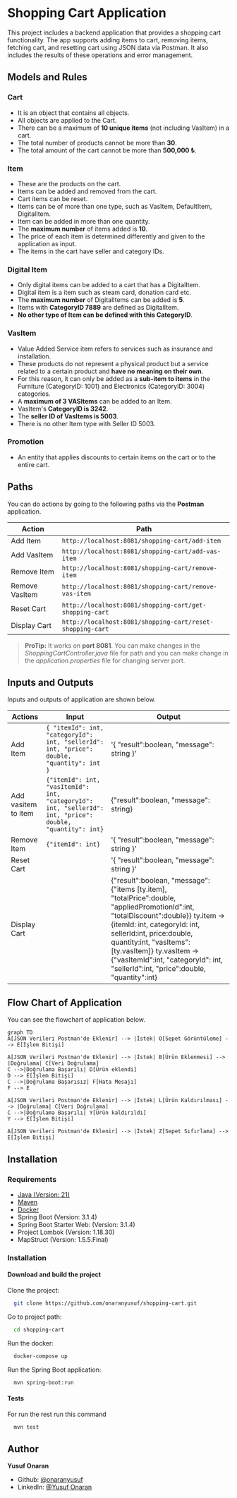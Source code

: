 # Shopping Cart Application
This project includes a backend application that provides a shopping cart functionality. The app supports adding items to cart, removing items, fetching cart, and resetting cart using JSON data via Postman. It also includes the results of these operations and error management.

## Models and Rules

### Cart
- It is an object that contains all objects.
- All objects are applied to the Cart.
- There can be a maximum of **10 unique items** (not including VasItem) in a cart.
- The total number of products cannot be more than **30**.
- The total amount of the cart cannot be more than **500,000 ₺**.
### Item
- These are the products on the cart.
- Items can be added and removed from the cart.
- Cart items can be reset.
- Items can be of more than one type, such as VasItem, DefaultItem, DigitalItem.
- Item can be added in more than one quantity.
- The **maximum number** of items added is **10**.
- The price of each item is determined differently and given to the application as input.
- The items in the cart have seller and category IDs.
### Digital Item
- Only digital items can be added to a cart that has a DigitalItem.
- Digital item is a item such as steam card, donation card etc.
- The **maximum number** of DigitalItems can be added is **5**.
- Items with **CategoryID 7889** are defined as DigitalItem.
- **No other type of Item can be defined with this CategoryID**.
### VasItem
- Value Added Service item refers to services such as insurance and installation.
- These products do not represent a physical product but a service related to a certain product and **have no meaning on their own**.
- For this reason, it can only be added as a **sub-item to items** in the Furniture (CategoryID: 1001) and Electronics (CategoryID: 3004) categories.
- A **maximum of 3 VASItems** can be added to an Item.
- VasItem's **CategoryID is 3242**.
- The **seller ID of VasItems is 5003**.
- There is no other Item type with Seller ID 5003.
### Promotion
- An entity that applies discounts to certain items on the cart or to the entire cart.

## Paths

You can do actions by going to the following paths via the **Postman** application.

|         Action       |                        Path                               |
|----------------------|-----------------------------------------------------------|
| Add Item             |`http://localhost:8081/shopping-cart/add-item `            |
| Add VasItem          |`http://localhost:8081/shopping-cart/add-vas-item `        |
| Remove Item          |`http://localhost:8081/shopping-cart/remove-item`          |
| Remove VasItem       |`http://localhost:8081/shopping-cart/remove-vas-item`      |
| Reset Cart           |`http://localhost:8081/shopping-cart/get-shopping-cart `   |
| Display Cart         |`http://localhost:8081/shopping-cart/reset-shopping-cart`  |

> **ProTip:** It works on **port 8081**. You can make changes in the *ShoppingCartController.java* file for path and you can make change in the *application.properties* file for changing server port.


## Inputs and Outputs

Inputs and outputs of application are shown below.

|     Actions         |                                                Input                                                    |                           Output                            |
|---------------------|---------------------------------------------------------------------------------------------------------|-------------------------------------------------------------|
|Add Item             |`{ "itemId": int, "categoryId": int, "sellerId": int, "price": double, "quantity": int }`                |'{ "result":boolean, "message": string }'                    |
|Add vasitem to item  |`{"itemId": int, "vasItemId": int, "categoryId": int, "sellerId": int, "price": double, "quantity": int}`|{"result":boolean, "message": string}                        |
|Remove Item          |`{"itemId": int}`                                                                                        |'{ "result":boolean, "message": string }'                    |
|Reset Cart           |                                                                                                         |'{ "result":boolean, "message": string }'                    |
|Display Cart         |                                                                                                         |{"result":boolean, "message":{"items [ty.item], "totalPrice":double, "appliedPromotionId":int, "totalDiscount":double}} ty.item -> {itemId: int, categoryId: int, sellerId:int, price:double, quantity:int, "vasItems":[ty.vasItem]} ty.vasItem -> {"vasItemId":int, "categoryId": int, "sellerId":int, "price":double, "quantity":int}|



## Flow Chart of Application

You can see the flowchart of application below.


```mermaid
graph TD
A[JSON Verileri Postman'de Eklenir] --> |İstek| O[Sepet Görüntüleme] --> E[İşlem Bitişi]

A[JSON Verileri Postman'de Eklenir] --> |İstek| B[Ürün Eklenmesi] --> |Doğrulama| C[Veri Doğrulama]
C -->|Doğrulama Başarılı| D[Ürün eklendi]
D --> E[İşlem Bitişi]
C -->|Doğrulama Başarısız| F[Hata Mesajı]
F --> E

A[JSON Verileri Postman'de Eklenir] --> |İstek| L[Ürün Kaldırılması] --> |Doğrulama| C[Veri Doğrulama]
C -->|Doğrulama Başarılı| Y[Ürün kaldırıldı]
Y --> E[İşlem Bitişi]

A[JSON Verileri Postman'de Eklenir] --> |İstek| Z[Sepet Sıfırlama] --> E[İşlem Bitişi]
```

## Installation

### Requirements
-  [Java (Version: 21)](https://www.oracle.com/tr/java/technologies/downloads/)
-  [Maven](https://maven.apache.org/download.cgi)
-  [Docker ](https://www.docker.com/products/docker-desktop/)
- Spring Boot (Version: 3.1.4)
- Spring Boot Starter Web: (Version: 3.1.4)
- Project Lombok (Version: 1.18.30)
- MapStruct (Version: 1.5.5.Final)

### Installation

####  Download and build the project
Clone the project:
```bash
  git clone https://github.com/onaranyusuf/shopping-cart.git
```
Go to project path:

```bash
  cd shopping-cart
```

Run the docker:

```bash
  docker-compose up
```

Run the Spring Boot application:
```bash
  mvn spring-boot:run
```

####  Tests

For run the rest run this command

```bash
  mvn test
```
## Author

**Yusuf Onaran**
* Github: [@onaranyusuf](https://github.com/onaranyusuf)
* LinkedIn: [@Yusuf Onaran](https://www.linkedin.com/in/yusufonaran/)
